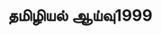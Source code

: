 ---
layout: tagpage
title: "தமிழியல் ஆய்வு1999"
tag: தமிழியல் ஆய்வு1999
description: "தமிழியல் ஆய்வு1999 தொடர்புடைய நூல்கள்/கட்டுரைகள்"
robots: noindex
---